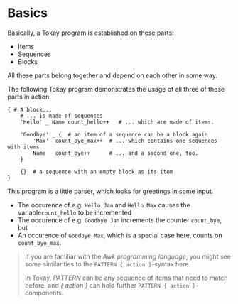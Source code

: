 # Basics

Basically, a Tokay program is established on these parts:

- Items
- Sequences
- Blocks

All these parts belong together and depend on each other in some way.

The following Tokay program demonstrates the usage of all three of these parts in action.

```tokay
{ # A block...
    # ... is made of sequences
    'Hello' _ Name count_hello++   # ... which are made of items.

    'Goodbye' _ {  # an item of a sequence can be a block again
        'Max'  count_bye_max++  # ... which contains one sequences with items
        Name   count_bye++      # ... and a second one, too.
    }

    {}  # a sequence with an empty block as its item
}
```

This program is a little parser, which looks for greetings in some input.

- The occurence of e.g. `Hello Jan` and `Hello Max` causes the variable`count_hello` to be incremented
- The occurence of e.g. `Goodbye Jan` increments the counter `count_bye`, but
- An occurence of `Goodbye Max`, which is a special case here, counts on `count_bye_max`.

> If you are familiar with the *Awk programming language*, you might see some similarities to the `PATTERN { action }`-syntax here.
>
> In Tokay, *PATTERN* can be any sequence of items that need to match before, and *{ action }* can hold further `PATTERN { action }`-components.
